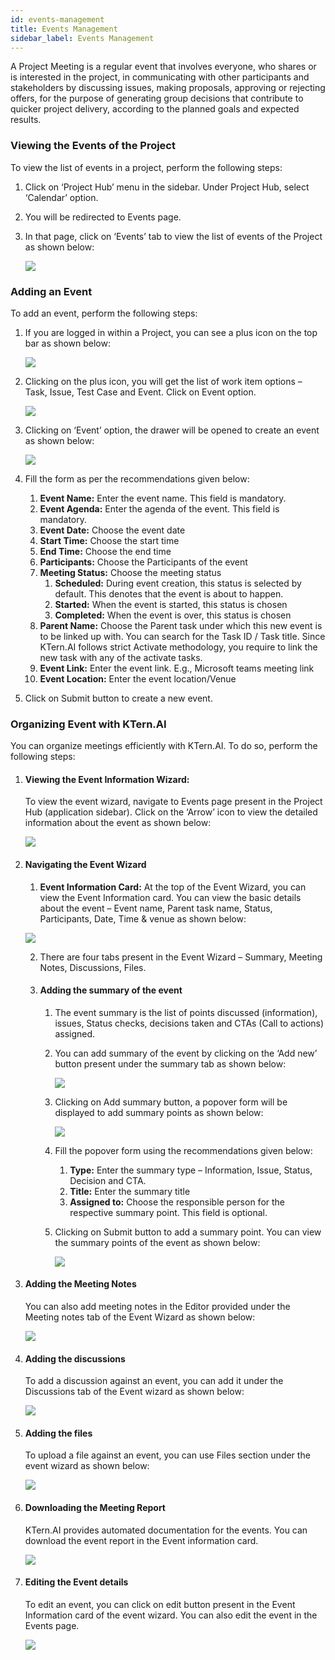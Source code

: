 ```yaml
---
id: events-management
title: Events Management
sidebar_label: Events Management
---
```


A Project Meeting is a regular event that involves everyone, who shares or is interested in the project, in communicating with other participants and stakeholders by discussing issues, making proposals, approving or rejecting offers, for the purpose of generating group decisions that contribute to quicker project delivery, according to the planned goals and expected results.

### Viewing the Events of the Project

To view the list of events in a project, perform the following steps:

1. Click on ‘Project Hub’ menu in the sidebar. Under Project Hub, select ‘Calendar’ option.
2. You will be redirected to Events page.
3. In that page, click on ‘Events’ tab to view the list of events of the Project as shown below:

   ![](https://storage.googleapis.com/ktern-docs-files/events-1.png)

### Adding an Event

To add an event, perform the following steps:

1. If you are logged in within a Project, you can see a plus icon on the top bar as shown below:

   ![](https://storage.googleapis.com/ktern-docs-files/events-2.png)

2. Clicking on the plus icon, you will get the list of work item options – Task, Issue, Test Case and Event. Click on Event option.

   ![](https://storage.googleapis.com/ktern-docs-files/events-3.png)

3. Clicking on ‘Event’ option, the drawer will be opened to create an event as shown below:

   ![](https://storage.googleapis.com/ktern-docs-files/events-4.png)

4. Fill the form as per the recommendations given below:
   1. **Event Name:** Enter the event name. This field is mandatory.
   2. **Event Agenda:** Enter the agenda of the event. This field is mandatory.
   3. **Event Date:** Choose the event date
   4. **Start Time:** Choose the start time
   5. **End Time:** Choose the end time
   6. **Participants:** Choose the Participants of the event
   7. **Meeting Status:** Choose the meeting status
      1. **Scheduled:** During event creation, this status is selected by default. This denotes that the event is about to happen.
      2. **Started:** When the event is started, this status is chosen
      3. **Completed:** When the event is over, this status is chosen
   8. **Parent Name:** Choose the Parent task under which this new event is to be linked up with. You can search for the Task ID / Task title. Since KTern.AI follows strict Activate methodology, you require to link the new task with any of the activate tasks.
   9. **Event Link:** Enter the event link. E.g., Microsoft teams meeting link
   10.   **Event Location:** Enter the event location/Venue
5. Click on Submit button to create a new event.

### Organizing Event with KTern.AI

You can organize meetings efficiently with KTern.AI. To do so, perform the following steps:

1. #### Viewing the Event Information Wizard:

   To view the event wizard, navigate to Events page present in the Project Hub (application sidebar). Click on the ‘Arrow’ icon to view the detailed information about the event as shown below:

   ![](https://storage.googleapis.com/ktern-docs-files/events-5.png)

2. #### Navigating the Event Wizard

   1. **Event Information Card:** At the top of the Event Wizard, you can view the Event Information card. You can view the basic details about the event – Event name, Parent task name, Status, Participants, Date, Time & venue as shown below:

   ![](https://storage.googleapis.com/ktern-docs-files/events-6.png)

   2. There are four tabs present in the Event Wizard – Summary, Meeting Notes, Discussions, Files.

   3. #### Adding the summary of the event

      1. The event summary is the list of points discussed (information), issues, Status checks, decisions taken and CTAs (Call to actions) assigned.

      2. You can add summary of the event by clicking on the ‘Add new’ button present under the summary tab as shown below:

         ![](https://storage.googleapis.com/ktern-docs-files/events-7.png)

      3. Clicking on Add summary button, a popover form will be displayed to add summary points as shown below:

         ![](https://storage.googleapis.com/ktern-docs-files/events-8.png)

      4. Fill the popover form using the recommendations given below:

         1. **Type:** Enter the summary type – Information, Issue, Status, Decision and CTA.
         2. **Title:** Enter the summary title
         3. **Assigned to:** Choose the responsible person for the respective summary point. This field is optional.

      5. Clicking on Submit button to add a summary point. You can view the summary points of the event as shown below:

         ![](https://storage.googleapis.com/ktern-docs-files/events-9.png)

3. #### Adding the Meeting Notes

   You can also add meeting notes in the Editor provided under the Meeting notes tab of the Event Wizard as shown below:

   ![](https://storage.googleapis.com/ktern-docs-files/events-10.png)

4. #### Adding the discussions

   To add a discussion against an event, you can add it under the Discussions tab of the Event wizard as shown below:

   ![](https://storage.googleapis.com/ktern-docs-files/events-11.png)

5. #### Adding the files

   To upload a file against an event, you can use Files section under the event wizard as shown below:

   ![](https://storage.googleapis.com/ktern-docs-files/events-12.png)

6. #### Downloading the Meeting Report

   KTern.AI provides automated documentation for the events. You can download the event report in the Event information card.

   ![](https://storage.googleapis.com/ktern-docs-files/events-13.png)

7. #### Editing the Event details

   To edit an event, you can click on edit button present in the Event Information card of the event wizard. You can also edit the event in the Events page.

   ![](https://storage.googleapis.com/ktern-docs-files/events-14.png)
